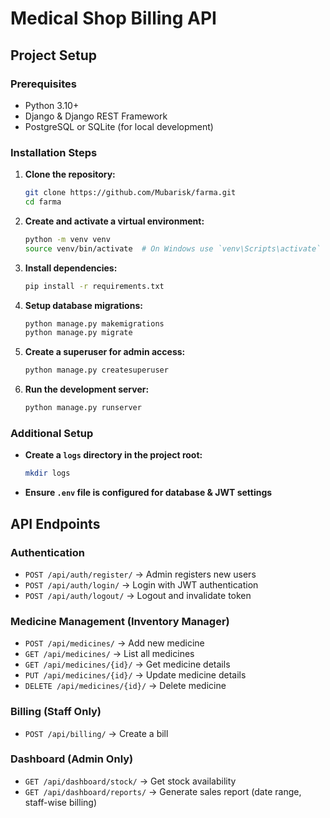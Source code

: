 # Medical Shop Billing API

## Project Setup

### Prerequisites
- Python 3.10+
- Django & Django REST Framework
- PostgreSQL or SQLite (for local development)

### Installation Steps
1. **Clone the repository:**
   ```bash
   git clone https://github.com/Mubarisk/farma.git
   cd farma
   ```

2. **Create and activate a virtual environment:**
   ```bash
   python -m venv venv
   source venv/bin/activate  # On Windows use `venv\Scripts\activate`
   ```

3. **Install dependencies:**
   ```bash
   pip install -r requirements.txt
   ```

4. **Setup database migrations:**
   ```bash
   python manage.py makemigrations
   python manage.py migrate
   ```

5. **Create a superuser for admin access:**
   ```bash
   python manage.py createsuperuser
   ```

6. **Run the development server:**
   ```bash
   python manage.py runserver
   ```

### Additional Setup
- **Create a `logs` directory in the project root:**
  ```bash
  mkdir logs
  ```
- **Ensure `.env` file is configured for database & JWT settings**

## API Endpoints

### Authentication
- `POST /api/auth/register/` → Admin registers new users
- `POST /api/auth/login/` → Login with JWT authentication
- `POST /api/auth/logout/` → Logout and invalidate token

### Medicine Management (Inventory Manager)
- `POST /api/medicines/` → Add new medicine
- `GET /api/medicines/` → List all medicines
- `GET /api/medicines/{id}/` → Get medicine details
- `PUT /api/medicines/{id}/` → Update medicine details
- `DELETE /api/medicines/{id}/` → Delete medicine

### Billing (Staff Only)
- `POST /api/billing/` → Create a bill

### Dashboard (Admin Only)
- `GET /api/dashboard/stock/` → Get stock availability
- `GET /api/dashboard/reports/` → Generate sales report (date range, staff-wise billing)


